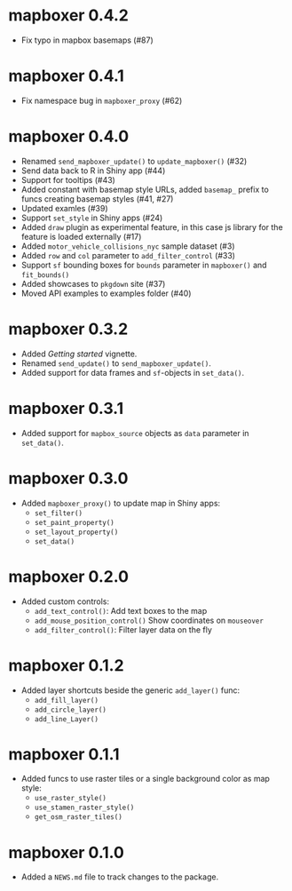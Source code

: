 # mapboxer 0.4.2

* Fix typo in mapbox basemaps (#87)

# mapboxer 0.4.1

* Fix namespace bug in `mapboxer_proxy` (#62)

# mapboxer 0.4.0

* Renamed `send_mapboxer_update()` to `update_mapboxer()` (#32)
* Send data back to R in Shiny app (#44)
* Support for tooltips (#43)
* Added constant with basemap style URLs, added `basemap_` prefix to funcs creating basemap styles (#41, #27)
* Updated examles (#39)
* Support `set_style` in Shiny apps (#24)
* Added `draw` plugin as experimental feature, in this case js library for the feature is loaded externally (#17)
* Added `motor_vehicle_collisions_nyc` sample dataset (#3)
* Added `row` and `col` parameter to `add_filter_control` (#33)
* Support `sf` bounding boxes for `bounds` parameter in `mapboxer()` and `fit_bounds()`
* Added showcases to `pkgdown` site (#37)
* Moved API examples to examples folder (#40)

# mapboxer 0.3.2

* Added _Getting started_ vignette.
* Renamed `send_update()` to `send_mapboxer_update()`.
* Added support for data frames and `sf`-objects in `set_data()`.

# mapboxer 0.3.1

* Added support for `mapbox_source` objects as `data` parameter in `set_data()`.

# mapboxer 0.3.0

* Added `mapboxer_proxy()` to update map in Shiny apps:
    - `set_filter()`
    - `set_paint_property()`
    - `set_layout_property()`
    - `set_data()`

# mapboxer 0.2.0

* Added custom controls:
    - `add_text_control()`: Add text boxes to the map
    - `add_mouse_position_control()` Show coordinates on `mouseover`
    - `add_filter_control()`: Filter layer data on the fly

# mapboxer 0.1.2

* Added layer shortcuts beside the generic `add_layer()` func:
    - `add_fill_layer()`
    - `add_circle_layer()`
    - `add_line_Layer()`

# mapboxer 0.1.1

* Added funcs to use raster tiles or a single background color as map style:
    - `use_raster_style()`
    - `use_stamen_raster_style()`
    - `get_osm_raster_tiles()`

# mapboxer 0.1.0

* Added a `NEWS.md` file to track changes to the package.
